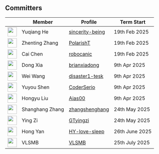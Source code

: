 ## Committers

| &nbsp;                                                               | Member            | Profile                                                            |   Term Start  |
| -------------------------------------------------------------------- | ----------------  | ------------------------------------------------------------------ | ------------- |
| <img width="30px" src="https://github.com/sincerity-being.png">      | Yuqiang He        | [sincerity-being](https://github.com/sincerity-being)              | 19th Feb 2025 |
| <img width="30px" src="https://github.com/PolarishT.png">            | Zhenting Zhang    | [PolarishT](https://github.com/PolarishT)                          | 19th Feb 2025 |
| <img width="30px" src="https://github.com/robocanic.png">            | Cai Chen          | [robocanic](https://github.com/robocanic)                          | 19th Feb 2025 |
| <img width="30px" src="https://github.com/brianxiadong.png">         | Dong Xia          | [brianxiadong](https://github.com/brianxiadong)                    | 9th Apr 2025  |
| <img width="30px" src="https://github.com/disaster1-tesk.png">       | Wei Wang          | [disaster1-tesk](https://github.com/disaster1-tesk)                | 9th Apr 2025  |
| <img width="30px" src="https://github.com/CoderSerio.png">           | Yuyou Shen        | [CoderSerio](https://github.com/CoderSerio)                        | 9th Apr 2025  |
| <img width="30px" src="https://github.com/Aias00.png">               | Hongyu Liu        | [Aias00](https://github.com/Aias00)                                | 9th Apr 2025  |
| <img width="30px" src="https://github.com/zhangshenghang.png">       | Shanghang Zhang   | [zhangshenghang](https://github.com/zhangshenghang)                | 24th May 2025 |
| <img width="30px" src="https://github.com/GTyingzi.png">             | Ying Zi           | [GTyingzi](https://github.com/GTyingzi)                            | 24th May 2025 |
| <img width="30px" src="https://github.com/HY-love-sleep.png">        | Hong Yan          | [HY-love-sleep](https://github.com/HY-love-sleep)                  | 26th June 2025 |
| <img width="30px" src="https://github.com/VLSMB.png">                | VLSMB             | [VLSMB](https://github.com/VLSMB)                                  | 25th July 2025 |
